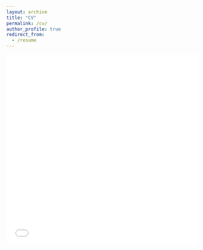 ```yaml
---
layout: archive
title: "CV"
permalink: /cv/
author_profile: true
redirect_from:
  - /resume
---
```


<iframe src="/files/CV - 202110 Xi Wu.pdf" width="100%" height="500" frameborder="no" border="0" marginwidth="0" marginheight="0"></iframe>


